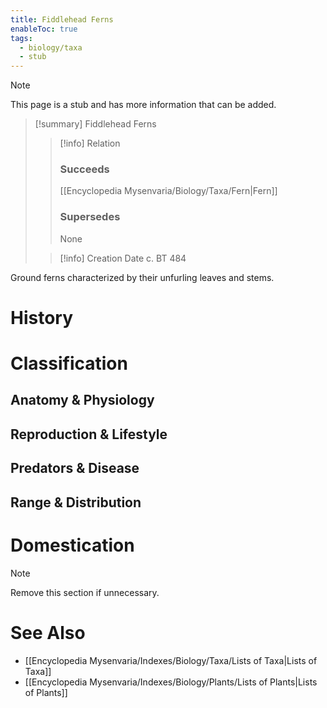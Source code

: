 ```yaml
---
title: Fiddlehead Ferns
enableToc: true
tags:
  - biology/taxa
  - stub
---
```


> [!note]
> This page is a stub and has more information that can be added.

> [!summary] Fiddlehead Ferns
> > [!info] Relation
> > ### Succeeds
> > [[Encyclopedia Mysenvaria/Biology/Taxa/Fern|Fern]]
> > ### Supersedes
> > None
>
> > [!info] Creation Date
> > c. BT 484

Ground ferns characterized by their unfurling leaves and stems.
# History

# Classification
## Anatomy & Physiology

## Reproduction & Lifestyle

## Predators & Disease

## Range & Distribution

# Domestication

> [!note]
> Remove this section if unnecessary.
# See Also
- [[Encyclopedia Mysenvaria/Indexes/Biology/Taxa/Lists of Taxa|Lists of Taxa]]
- [[Encyclopedia Mysenvaria/Indexes/Biology/Plants/Lists of Plants|Lists of Plants]]